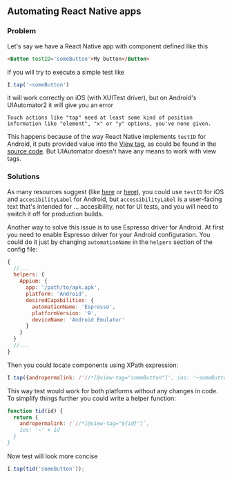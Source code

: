 ## Automating React Native apps

### Problem
Let's say we have a React Native app with component defined like this
```html
<Button testID='someButton'>My button</Button>
```

If you will try to execute a simple test like
```js
I.tap('~someButton')
```
it will work correctly on iOS (with XUITest driver), but on Android's UIAutomator2 it will give you an error
```
Touch actions like "tap" need at least some kind of position information like "element", "x" or "y" options, you've none given.
```

This happens because of the way React Native implements `testID` for Android, it puts provided value into the [View tag](https://developer.android.com/reference/android/view/View#tags),
as could be found in the [source code](https://github.com/facebook/react-native/blob/19a88d7f4addcd9f95fd4908d50db37b3604b5b1/ReactAndroid/src/main/java/com/facebook/react/uimanager/BaseViewManager.java#L114).
But UIAutomator doesn't have any means to work with view tags.

### Solutions
As many resources suggest (like [here](https://github.com/appium/appium/issues/6025#issuecomment-406141946) or [here](https://github.com/facebook/react-native/issues/7135)),
you could use `testID` for iOS and `accesibilityLabel` for Android, but `accessibilityLabel` is a user-facing text that's intended for ... accesibility,
not for UI tests, and you will need to switch it off for production builds.

Another way to solve this issue is to use Espresso driver for Android.
At first you need to enable Espresso driver for your Android configuration.
You could do it just by changing `automationName` in the `helpers` section of the config file:
```js
{
  //...
  helpers: {
    Appium: {
      app: '/path/to/apk.apk',
      platform: 'Android',
      desiredCapabilities: {
        automationName: 'Espresso',
        platformVersion: '9',
        deviceName: 'Android Emulator'
      }
    }
  }
  //...
}
```
Then you could locate components using XPath expression:
```js
I.tap({andropermalink: /'//*[@view-tag="someButton"]', ios: '~someButton'})
```
This way test would work for both platforms without any changes in code.
To simplify things further you could write a helper function:
```js
function tid(id) {
  return {
    andropermalink: /`//*[@view-tag="${id}"]`,
    ios: '~' + id
  }
}
```
Now test will look more concise
```js
I.tap(tid('someButton'));
```

